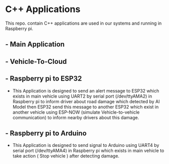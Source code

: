 # C++ Applications
This repo. contain C++ applications are used in our systems and running in Raspberry pi.

## - Main Application 
## - Vehicle-To-Cloud 
## - Raspberry pi to ESP32 

  - This Application is designed to send an alert message to ESP32 which exists in main vehicle using UART2 by serial port (/dev/ttyAMA2) in Raspberry pi to inform driver about road damage which
    detected by AI Model then ESP32 send this message to another ESP32 which exist in another vehicle using ESP-NOW (simulate Vehicle-to-vehicle communication) to inform nearby drivers about this
    damage.
    
## - Raspberry pi to Arduino 

  - This Application is designed to send signal to Arduino using UART4 by serial port (/dev/ttyAMA4) in Raspberry pi which exists in main vehicle to take action ( Stop vehicle ) after detecting
     damage.
